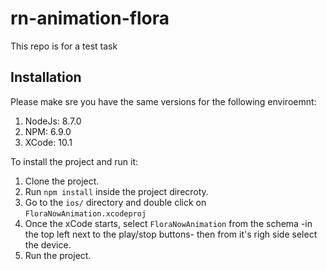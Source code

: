 # rn-animation-flora
This repo is for a test task


## Installation

Please make sre you have the same versions for the following enviroemnt:
1. NodeJs: 8.7.0
2. NPM: 6.9.0
3. XCode: 10.1

To install the project and run it:
1. Clone the project.
2. Run ``npm install`` inside the project direcroty.
3. Go to the ``ios/`` directory and double click on ``FloraNowAnimation.xcodeproj``
4. Once the xCode starts, select ``FloraNowAnimation`` from the schema -in the top left next to the play/stop buttons- then from it's righ side select the device.
5. Run the project.

